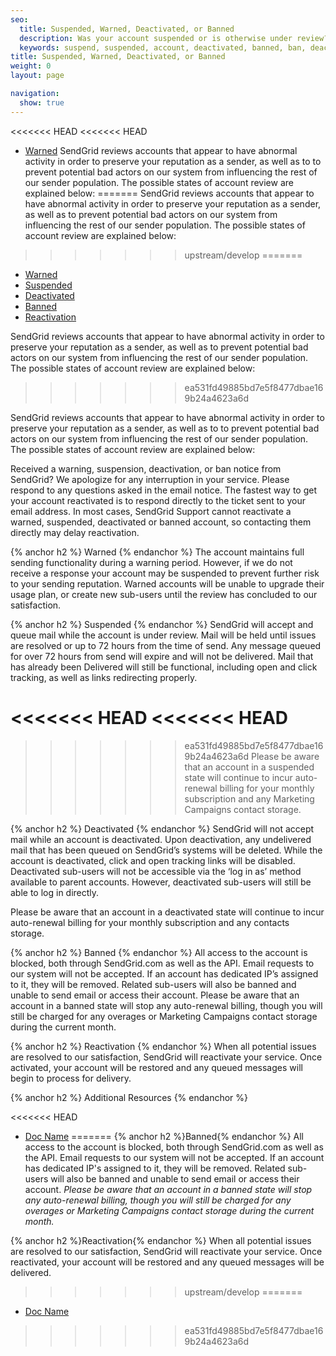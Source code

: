 ```yaml
---
seo:
  title: Suspended, Warned, Deactivated, or Banned
  description: Was your account suspended or is otherwise under review? Learn more here...
  keywords: suspend, suspended, account, deactivated, banned, ban, deactivate, warn, warning, access, compromise, reactivate, stopped, stop, reactivated, turn, frozen, under, review, deactivated, compliance
title: Suspended, Warned, Deactivated, or Banned
weight: 0
layout: page

navigation:
  show: true
---
```

<<<<<<< HEAD
<<<<<<< HEAD
- [Warned](#-Warned)
SendGrid reviews accounts that appear to have abnormal activity in order to preserve your reputation as a sender, as well as to to prevent potential bad actors on our system from influencing the rest of our sender population. The possible states of account review are explained below:
=======
SendGrid reviews accounts that appear to have abnormal activity in order to preserve your reputation as a sender, as well as to prevent potential bad actors on our system from influencing the rest of our sender population. The possible states of account review are explained below:  
>>>>>>> upstream/develop
=======
- [Warned](#-Warned)
- [Suspended](#-Suspended)
- [Deactivated](#-Deactivated)
- [Banned](#-Banned)
- [Reactivation](#-Reactivation)

SendGrid reviews accounts that appear to have abnormal activity in order to preserve your reputation as a sender, as well as to prevent potential bad actors on our system from influencing the rest of our sender population. The possible states of account review are explained below:  
>>>>>>> ea531fd49885bd7e5f8477dbae169b24a4623a6d

SendGrid reviews accounts that appear to have abnormal activity in order to preserve your reputation as a sender, as well as to to prevent potential bad actors on our system from influencing the rest of our sender population. The possible states of account review are explained below:

Received a warning, suspension, deactivation, or ban notice from SendGrid? We apologize for any interruption in your service. Please respond to any questions asked in the email notice. The fastest way to get your account reactivated is to respond directly to the ticket sent to your email address. In most cases, SendGrid Support cannot reactivate a warned, suspended, deactivated or banned account, so contacting them directly may delay reactivation.

{% anchor h2 %}
Warned
{% endanchor %}
The account maintains full sending functionality during a warning period. However, if we do not receive a response your account may be suspended to prevent further risk to your sending reputation. Warned accounts will be unable to upgrade their usage plan, or create new sub-users until the review has concluded to our satisfaction.

{% anchor h2 %}
Suspended
{% endanchor %}
SendGrid will accept and queue mail while the account is under review. Mail will be held until issues are resolved or up to 72 hours from the time of send. Any message queued for over 72 hours from send will expire and will not be delivered. Mail that has already been Delivered will still be functional, including open and click tracking, as well as links redirecting properly. 

<<<<<<< HEAD
<<<<<<< HEAD
=======
>>>>>>> ea531fd49885bd7e5f8477dbae169b24a4623a6d
Please be aware that an account in a suspended state will continue to incur auto-renewal billing for your monthly subscription and any Marketing Campaigns contact storage.

{% anchor h2 %}
Deactivated
{% endanchor %}
SendGrid will not accept mail while an account is deactivated. Upon deactivation, any undelivered mail that has been queued on SendGrid’s systems will be deleted. While the account is deactivated, click and open tracking links will be disabled. Deactivated sub-users will not be accessible via the ‘log in as’ method available to parent accounts. However, deactivated sub-users will still be able to log in directly. 

Please be aware that an account in a deactivated state will continue to incur auto-renewal billing for your monthly subscription and any contacts storage.

{% anchor h2 %}
Banned
{% endanchor %}
All access to the account is blocked, both through SendGrid.com as well as the API. Email requests to our system will not be accepted. If an account has dedicated IP’s assigned to it, they will be removed. Related sub-users will also be banned and unable to send email or access their account. Please be aware that an account in a banned state will stop any auto-renewal billing, though you will still be charged for any overages or Marketing Campaigns contact storage during the current month.

{% anchor h2 %}
Reactivation
{% endanchor %}
When all potential issues are resolved to our satisfaction, SendGrid will reactivate your service. Once activated, your account will be restored and any queued messages will begin to process for delivery.

{% anchor h2 %}
Additional Resources
{% endanchor %}

<<<<<<< HEAD
- [Doc Name]({{root_url}}/User_Guide/Marketing_Campaigns/design_editor.html#-Using-Custom-HTML)
=======
{% anchor h2 %}Banned{% endanchor %}
All access to the account is blocked, both through SendGrid.com as well as the API. Email requests to our system will not be accepted. If an account has dedicated IP's assigned to it, they will be removed. Related sub-users will also be banned and unable to send email or access their account. _Please be aware that an account in a banned state will stop any auto-renewal billing, though you will still be charged for any overages or Marketing Campaigns contact storage during the current month._  
  
{% anchor h2 %}Reactivation{% endanchor %}
When all potential issues are resolved to our satisfaction, SendGrid will reactivate your service. Once reactivated, your account will be restored and any queued messages will be delivered.
>>>>>>> upstream/develop
=======
- [Doc Name]({{root_url}}/User_Guide/Marketing_Campaigns/design_editor.html#-Using-Custom-HTML)
>>>>>>> ea531fd49885bd7e5f8477dbae169b24a4623a6d
